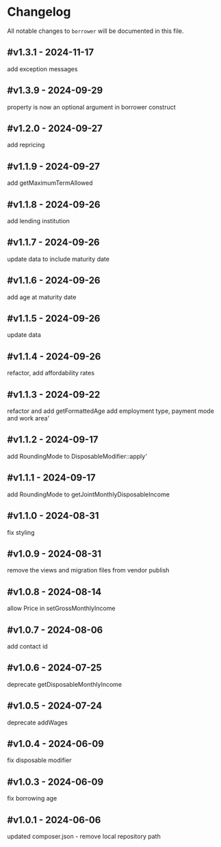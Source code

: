 # Changelog

All notable changes to `borrower` will be documented in this file.

## #v1.3.1 - 2024-11-17

add exception messages

## #v1.3.9 - 2024-09-29

property is now an optional argument in borrower construct

## #v1.2.0 - 2024-09-27

add repricing

## #v1.1.9 - 2024-09-27

add getMaximumTermAllowed

## #v1.1.8 - 2024-09-26

add lending institution

## #v1.1.7 - 2024-09-26

update data to include maturity date

## #v1.1.6 - 2024-09-26

add age at maturity date

## #v1.1.5 - 2024-09-26

update data

## #v1.1.4 - 2024-09-26

refactor, add affordability rates

## #v1.1.3 - 2024-09-22

refactor and add getFormattedAge
add employment type, payment mode and work area'

## #v1.1.2 - 2024-09-17

add RoundingMode to DisposableModifier::apply'

## #v1.1.1 - 2024-09-17

add RoundingMode to getJointMonthlyDisposableIncome

## #v1.1.0 - 2024-08-31

fix styling

## #v1.0.9 - 2024-08-31

remove the views and migration files from vendor publish

## #v1.0.8 - 2024-08-14

allow Price in setGrossMonthlyIncome

## #v1.0.7 - 2024-08-06

add contact id

## #v1.0.6 - 2024-07-25

deprecate getDisposableMonthlyIncome

## #v1.0.5 - 2024-07-24

deprecate addWages

## #v1.0.4 - 2024-06-09

fix disposable modifier

## #v1.0.3 - 2024-06-09

fix borrowing age

## #v1.0.1 - 2024-06-06

updated composer.json - remove local repository path

